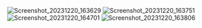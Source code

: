 ![Screenshot_20231220_163629](https://github.com/ketann/ViewModelAndLiveData/assets/1582429/35e1324a-95bf-4aca-bbfd-885bc79677f6)
![Screenshot_20231220_163751](https://github.com/ketann/ViewModelAndLiveData/assets/1582429/4cbf74db-7996-4cfd-9be5-f8e74ad65632)
![Screenshot_20231220_164701](https://github.com/ketann/ViewModelAndLiveData/assets/1582429/eb7a0c35-74a6-4dd7-a481-8121ee1b74b5)
![Screenshot_20231220_163806](https://github.com/ketann/ViewModelAndLiveData/assets/1582429/8a9c9001-96cc-42fc-8d3f-cdad9fffe8fc)
